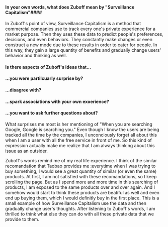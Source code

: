 #### In your own words, what does Zuboff mean by "Surveillance Capitalism"####

In Zuboff's point of view, Surveillance Capitalism is a method that commercial companies use to track every one's private experience for a market purpose. Then they uses these data to predict people's preferences, decisions, and even behaviors. They constantly make changes or even construct a new mode due to these results in order to cater for people. In this way, they gain a large quantity of benefits and gradually change users' behavior and thinking as well.








#### Is there aspects of Zuboff's ideas that...
#### ...you were partilcuarly surprise by?
#### ...disagree with?
#### ...spark associations with your own exoerience?
#### ...you want to ask further questions about?


What surprises me most is her mentioning of  "When you are searching Google, Google is searching you."  Even though I know the users are being tracked all the time by the companies, I unconciously forget all about this when I am a user with all the free service in front of me. So this kind of expression actually make me realize that I am always thinking about this issue as an outsider.

Zuboff's words remind me of my real life experience. I think of the similar recomandation that Taobao provides me :everytime when I was trying to buy something, I would see a great quantity of similar (or even the same) products. At first, I am not satisfied with these recomandations, so I keep scrolling the page. But as I spend more and more time in this searching of products, I am exposed to the same products over and over again. And I somehow would start to think these products are beatiful as well and even end up buying them, which I would definitly buy in the first place. This is a small example of how Surveillance Capitalism use the data and then gradually change user's thoughts. After listening to Zuboff's words, I am thrilled to think what else they can do with all these private data that we provide to them.
